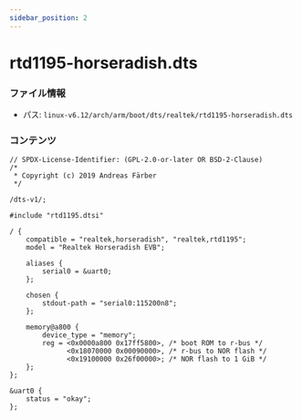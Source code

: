 ```yaml
---
sidebar_position: 2
---
```

# rtd1195-horseradish.dts

### ファイル情報

- パス: `linux-v6.12/arch/arm/boot/dts/realtek/rtd1195-horseradish.dts`

### コンテンツ

```dts
// SPDX-License-Identifier: (GPL-2.0-or-later OR BSD-2-Clause)
/*
 * Copyright (c) 2019 Andreas Färber
 */

/dts-v1/;

#include "rtd1195.dtsi"

/ {
	compatible = "realtek,horseradish", "realtek,rtd1195";
	model = "Realtek Horseradish EVB";

	aliases {
		serial0 = &uart0;
	};

	chosen {
		stdout-path = "serial0:115200n8";
	};

	memory@a800 {
		device_type = "memory";
		reg = <0x0000a800 0x17ff5800>, /* boot ROM to r-bus */
		      <0x18070000 0x00090000>, /* r-bus to NOR flash */
		      <0x19100000 0x26f00000>; /* NOR flash to 1 GiB */
	};
};

&uart0 {
	status = "okay";
};

```
